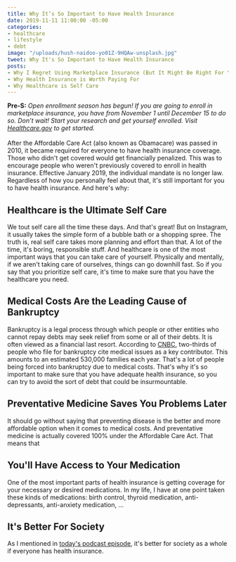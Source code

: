 ```yaml
---
title: Why It’s So Important to Have Health Insurance
date: 2019-11-11 11:00:00 -05:00
categories:
- healthcare
- lifestyle
- debt
image: "/uploads/hush-naidoo-yo01Z-9HQAw-unsplash.jpg"
tweet: Why It's So Important to Have Health Insurance
posts:
- Why I Regret Using Marketplace Insurance (But It Might Be Right For You)
- Why Health Insurance is Worth Paying For
- Why Healthcare is Self Care
---
```


**Pre-S:** *Open enrollment season has begun! If you are going to enroll in marketplace insurance, you have from November 1 until December 15 to do so. Don’t wait! Start your research and get yourself enrolled. Visit [Healthcare.gov](http://www.healthcare.gov) to get started.*\
\
After the Affordable Care Act (also known as Obamacare) was passed in 2010, it became required for everyone to have health insurance coverage. Those who didn't get covered would get financially penalized. This was to encourage people who weren't previously covered to enroll in health insurance. Effective January 2019, the individual mandate is no longer law. Regardless of how you personally feel about that, it's still important for you to have health insurance. And here's why:

## Healthcare is the Ultimate Self Care

We tout self care all the time these days. And that's great! But on Instagram, it usually takes the simple form of a bubble bath or a shopping spree. The truth is, real self care takes more planning and effort than that. A lot of the time, it's boring, responsible stuff. And healthcare is one of the most important ways that you can take care of yourself. Physically and mentally, if we aren't taking care of ourselves, things can go downhill fast. So if you say that you prioritize self care, it's time to make sure that you have the healthcare you need.

## Medical Costs Are the Leading Cause of Bankruptcy

Bankruptcy is a legal process through which people or other entities who cannot repay debts may seek relief from some or all of their debts. It is often viewed as a financial last resort. According to [CNBC](https://www.cnbc.com/2019/02/11/this-is-the-real-reason-most-americans-file-for-bankruptcy.html), two-thirds of people who file for bankruptcy cite medical issues as a key contributor. This amounts to an estimated 530,000 families each year. That's a lot of people being forced into bankruptcy due to medical costs. That's why it's so important to make sure that you have adequate health insurance, so you can try to avoid the sort of debt that could be insurmountable.

## Preventative Medicine Saves You Problems Later

It should go without saying that preventing disease is the better and more affordable option when it comes to medical costs. And preventative medicine is actually covered 100% under the Affordable Care Act. That means that 

## You'll Have Access to Your Medication

One of the most important parts of health insurance is getting coverage for your necessary or desired medications. In my life, I have at one point taken these kinds of medications: birth control, thyroid medication, anti-depressants, anti-anxiety medication, ...

## It's Better For Society

As I mentioned in [today's podcast episode](www.maggiegermano.com/podcast/why-its-so-important-to-have-health-insurance/), it's better for society as a whole if everyone has health insurance.